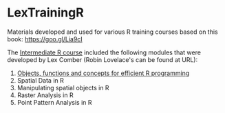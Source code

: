 # LexTrainingR
Materials developed and used for various R training courses based on this book: https://goo.gl/Lia9cI

The [Intermediate R course](URL) included the following modules that were developed by Lex Comber (Robin Lovelace's can be found at URL):

1. [Objects, functions and concepts for efficient R programming](https://github.com/lexcomber/LexTrainingR/blob/master/Objects_Functions.Rmd)
2. Spatial Data in R
3. Manipulating spatial objects in R
4. Raster Analysis in R
5. Point Pattern Analysis in R 


